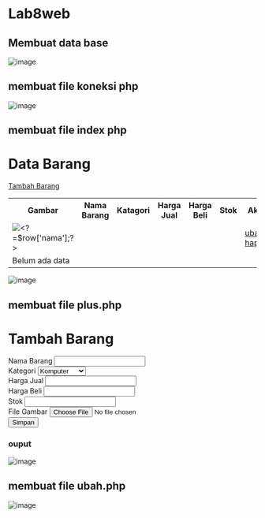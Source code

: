 # Lab8web

## Membuat data base

![image](https://github.com/muhamadabdulanas/Lab8web/assets/115569493/d3eee5d5-2570-4d8d-9e5c-cb6f7a0f6a5d)

## membuat file koneksi php

<?php
    $host = "localhost";
    $user = "root";
    $pass = "";
    $db = "studi_barang";
    $conn = mysqli_connect($host, $user, $pass, $db);
    if ($conn == false)
    {
    echo "Koneksi ke server gagal.";
    die();
    } else echo "Koneksi berhasil";
?>

![image](https://github.com/muhamadabdulanas/Lab8web/assets/115569493/f7cf24d9-7d34-4da5-9292-5f7ebbbd0831)

## membuat file index php

<?php
include("koneksi.php");
// query untuk menampilkan data
$sql = 'SELECT * FROM data_barang';
$result = mysqli_query($conn, $sql);
?>
<!DOCTYPE html>
<html lang="en">
<head>
    <meta charset="UTF-8">
    <link href="style.css" rel="stylesheet" type="text/css" />
    <title>Data Barang</title>

</head>
<body>
    <div class="container">
        <h1>Data Barang</h1>
        <a href="plus.php"> Tambah Barang</a>
        <div class="main">
            <table>
            <tr>
                <th>Gambar</th>
                <th>Nama Barang</th>
                <th>Katagori</th>
                <th>Harga Jual</th>
                <th>Harga Beli</th>
                <th>Stok</th>
                <th>Aksi</th>
            </tr>
            <?php if($result): ?>
            <?php while($row = mysqli_fetch_array($result)): ?>
            <tr>
                <td><img src="gambar/<?= $row['gambar'];?>" alt="<?=$row['nama'];?>"></td>
                <td><?= $row['nama'];?></td>
                <td><?= $row['kategori'];?></td>
                <td><?= $row['harga_beli'];?></td>
                <td><?= $row['harga_jual'];?></td>
                <td><?= $row['stok'];?></td>
                <td><a href="ubah.php?id=<?= $row['id_barang']; ?>">ubah</a>
                <a href="hapus.php?id=<?= $row['id_barang']; ?>">hapus</a></td>
            </td>
            </tr>
            <?php endwhile; else: ?>
            <tr>
                <td colspan="1">Belum ada data</td>
            </tr>
            <?php endif; ?>
            </table>
        </div>
    </div>
</body>
</html>


![image](https://github.com/muhamadabdulanas/Lab8web/assets/115569493/3935c26e-fd24-4aa9-a387-0f0dfec07471)

## membuat file plus.php

<?php
error_reporting(E_ALL);

include_once 'koneksi.php';

if (isset($_POST['submit'])) {
    $nama = htmlspecialchars($_POST['nama']);
    $kategori = htmlspecialchars($_POST['kategori']);
    $harga_jual = floatval($_POST['harga_jual']);
    $harga_beli = floatval($_POST['harga_beli']);
    $stok = intval($_POST['stok']);
    $file_gambar = $_FILES['file_gambar'];
    $gambar = null;

    if ($file_gambar['error'] == 0) {
        $filename = str_replace(' ', '_', $file_gambar['name']);
        $destination = 'gambar/' . $filename;

        if (move_uploaded_file($file_gambar['tmp_name'], $destination)) {
            $gambar = 'gambar/' . $filename;
        } else {
            echo "Gagal mengunggah file gambar.";
            exit;
        }
    }

    $sql = 'INSERT INTO data_barang (nama, kategori, harga_jual, harga_beli, stok, gambar) ';
    $sql .= 'VALUES (?, ?, ?, ?, ?, ?)';

    $stmt = mysqli_prepare($conn, $sql);

    if ($stmt) {
        mysqli_stmt_bind_param($stmt, 'ssddis', $nama, $kategori, $harga_jual, $harga_beli, $stok, $gambar);

        $result = mysqli_stmt_execute($stmt);

        if ($result) {
            echo "Data berhasil ditambahkan.";
        } else {
            echo "Gagal mengeksekusi pernyataan SQL: " . mysqli_stmt_error($stmt);
        }

        mysqli_stmt_close($stmt);
    } else {
        echo "Gagal membuat prepared statement: " . mysqli_error($conn);
    }

    mysqli_close($conn);
}
?>

<!DOCTYPE html>
<html lang="en">
<head>
    <meta charset="UTF-8">
    <link href="style.css" rel="stylesheet" type="text/css">
    <title>Tambah Barang</title>
</head>
<body>
    <div class="container">
        <h1>Tambah Barang</h1>
        <div class="main">
            <form method="post" action="plus.php" enctype="multipart/form-data">
                <div class="input">
                    <label for="nama">Nama Barang</label>
                    <input type="text" name="nama" id="nama" required>
                </div>
                <div class="input">
                    <label for="kategori">Kategori</label>
                    <select name="kategori" id="kategori" required>
                        <option value="Komputer">Komputer</option>
                        <option value="Elektronik">Elektronik</option>
                        <option value="Hand Phone">Hand Phone</option>
                    </select>
                </div>
                <div class="input">
                    <label for="harga_jual">Harga Jual</label>
                    <input type="text" name="harga_jual" id="harga_jual" required>
                </div>
                <div class="input">
                    <label for="harga_beli">Harga Beli</label>
                    <input type="text" name="harga_beli" id="harga_beli" required>
                </div>
                <div class="input">
                    <label for="stok">Stok</label>
                    <input type="text" name="stok" id="stok" required>
                </div>
                <div class="input">
                    <label for="file_gambar">File Gambar</label>
                    <input type="file" name="file_gambar" id="file_gambar" accept="image/*" required>
                </div>
                <div class="submit">
                    <input type="submit" name="submit" value="Simpan">
                </div>
            </form>
        </div>
    </div>
</body>
</html>

### ouput

![image](https://github.com/muhamadabdulanas/Lab8web/assets/115569493/5072e37f-0a37-44eb-9a3c-6599142df5e3)

## membuat file ubah.php

![image](https://github.com/muhamadabdulanas/Lab8web/assets/115569493/f7d20462-eb9f-41ef-a66e-d9b85e2f3db9)

